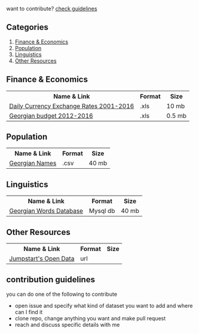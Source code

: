 want to contribute? [check guidelines](#contribution-guidelines)

## Categories
1. [Finance & Economics](#finance--economics)
2. [Population](#population)
4. [Linguistics](#linguistics)
3. [Other Resources](#other-resources)


## Finance & Economics
<table>

 <tr>
   <th>Name & Link </th>
   <th>Format</th>
   <th>Size</th>
 </tr>
 
   <tr>
      <td>
        <a href="https://data.world/bumbeishvili/exchange-rates-2001-2016">
           Daily Currency Exchange Rates 2001-2016 
         </a>
      </td>
      <td>
        .xls 
      </td>
      <td>
        10 mb
      </td>
   </tr>
   
   <tr>
      <td>
        <a href="https://data.world/bumbeishvili/budget-of-georgia-2012-2016">Georgian budget 2012-2016</a>
      </td>
      <td>
        .xls 
      </td>
      <td>
        0.5 mb
      </td>
   </tr>
 
</table>


## Population
<table>
 <tr>
   <th>Name & Link </th>
   <th>Format</th>
   <th>Size</th>
 </tr>
 
   <tr>
      <td>
        <a href="/data/georgian_names_csv.zip">Georgian Names </a>
      </td>
      <td>
        .csv 
      </td>
      <td>
        40 mb
      </td>
   </tr>
</table>



## Linguistics
<table>
 <tr>
   <th>Name & Link </th>
   <th>Format</th>
   <th>Size</th>
 </tr>
 
   <tr>
      <td>
        <a href="https://github.com/bumbeishvili/GeoWordsDatabase">Georgian Words Database </a>
      </td>
      <td>
       Mysql db
      </td>
      <td>
        40 mb
      </td>
   </tr>
</table>


## Other Resources
<table>
 <tr>
   <th>Name & Link </th>
   <th>Format</th>
   <th>Size</th>
 </tr>
 
   <tr>
      <td>
        <a href="https://jumpstart.ge/ka/our-creations/datasets">Jumpstart's Open Data </a>
      </td>
      <td>
        url
      </td>
      <td>
      </td>
   </tr>
</table>


## contribution guidelines
you can do one of the following to contribute
* open issue and specify what kind of dataset you want to add and where can I find it  
* clone repo, change anything you want and make pull request  
* reach and discuss specific details with me 
